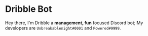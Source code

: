 # Dribble Bot 
Hey there, I'm Dribble a **management, fun** focused Discord bot; My developers are `Unbreakablenight#0001` and `Powered#9999`.


